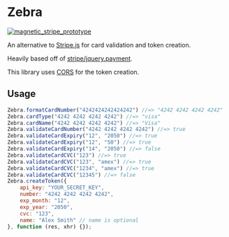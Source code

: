 Zebra
=====

[![magnetic_stripe_prototype](https://cloud.githubusercontent.com/assets/171040/2937244/e2c49370-d891-11e3-9115-5c3a07bfed33.jpg)](https://en.wikipedia.org/wiki/File:Magnetic_stripe_prototype.jpg)

An alternative to [Stripe.js](https://stripe.com/docs/stripe.js) for card validation and token creation.

Heavily based off of [stripe/jquery.payment](https://github.com/stripe/jquery.payment).

This library uses [CORS](https://developer.mozilla.org/en-US/docs/Web/HTTP/Access_control_CORS) for the token creation.

## Usage

```javascript
Zebra.formatCardNumber("4242424242424242") //=> "4242 4242 4242 4242"
Zebra.cardType("4242 4242 4242 4242") //=> "visa"
Zebra.cardName("4242 4242 4242 4242") //=> "Visa"
Zebra.validateCardNumber("4242 4242 4242 4242") //=> true
Zebra.validateCardExpiry("12", "2050") //=> true
Zebra.validateCardExpiry("12", "50") //=> true
Zebra.validateCardExpiry("14", "2050") //=> false
Zebra.validateCardCVC("123") //=> true
Zebra.validateCardCVC("123", "amex") //=> true
Zebra.validateCardCVC("1234", "amex") //=> true
Zebra.validateCardCVC("12345") //=> false
Zebra.createToken({
	api_key: "YOUR_SECRET_KEY",
	number: "4242 4242 4242 4242",
	exp_month: "12",
	exp_year: "2050",
	cvc: "123",
	name: "Alex Smith" // name is optional
}, function (res, xhr) {});
```
